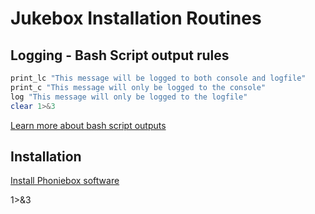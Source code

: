 # Jukebox Installation Routines

## Logging - Bash Script output rules

```bash
print_lc "This message will be logged to both console and logfile"
print_c "This message will only be logged to the console"
log "This message will only be logged to the logfile"
clear 1>&3
```




[Learn more about bash script outputs](https://stackoverflow.com/questions/18460186/writing-outputs-to-log-file-and-console)

## Installation

[Install Phoniebox software](../documentation/builders/installation.md#install-phoniebox-software)








1>&3